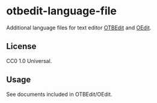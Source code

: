 otbedit-language-file
=====================

Additional language files for text editor
[OTBEdit](http://www.hi-ho.ne.jp/a_ogawa/otbedit/ "OTBEdit")
and
[OEdit](http://www.hi-ho.ne.jp/a_ogawa/oedit/ "OEdit").

License
-------

CC0 1.0 Universal.

Usage
-----

See documents included in OTBEdit/OEdit.
